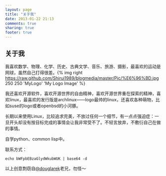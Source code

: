 ```yaml
---
layout: page
title: "关于我"
date: 2013-01-22 21:13
comments: true
sharing: true
footer: true
---
```

关于我
------
我喜欢数学、物理、化学、历史、古典文学、音乐、旅游、摄影，最喜欢的运动是网球，虽然自己打得很差。{% img right https://raw.github.com/Shirui1989/blogmedia/master/Pic/%E6%96%BD.jpg 250 250 'MyLogo' 'My Logo Image' %}

我还喜欢开源软件，喜欢开源世界的自由精神，喜欢开源世界重在探索的精神，喜欢linux，最喜欢的发行版是archlinux——logo最帅的linux，还喜欢各种萌物，比如suse的logo或者openbsd的小河豚。

长期以来使用Linux，比较追求完美，不放过任何一个细节，有一点点强迫症：一旦开头却没有按目标完成的事情会让我非常受不了。不轻言放弃，不敷衍自己在做的事情。

自学python、common lisp中。

联系方式：
```
echo bWFpbEBzaGlydWkubWUK | base64 -d
```
以上创意剽窃自[@douglarek](http://icocoa.github.com/)老兄，勿怪～